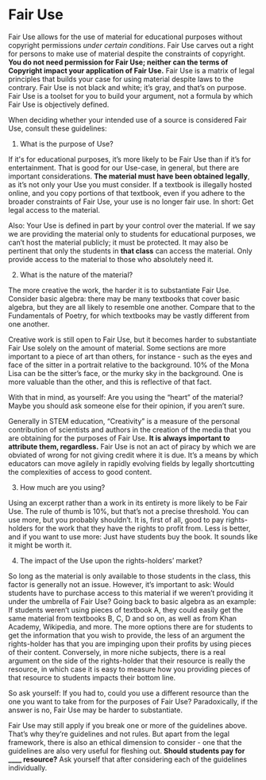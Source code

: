 # Fair Use

Fair Use allows for the use of material for educational purposes without copyright permissions *under certain conditions*. Fair Use carves out a right for persons to make use of material despite the constraints of copyright. **You do not need permission for Fair Use; neither can the terms of Copyright impact your application of Fair Use.** Fair Use is a matrix of legal principles that builds your case for using material despite laws to the contrary. Fair Use is not black and white; it’s gray, and that’s on purpose. Fair Use is a toolset for you to build your argument, not a formula by which Fair Use is objectively defined. 

When deciding whether your intended use of a source is considered Fair Use, consult these guidelines:

1. What is the purpose of Use?
   
If it's for educational purposes, it’s more likely to be Fair Use than if it’s for entertainment. That is good for our Use-case, in general, but there are important considerations. **The material must have been obtained legally**, as it’s not only your Use you must consider. If a textbook is illegally hosted online, and you copy portions of that textbook, even if you adhere to the broader constraints of Fair Use, your use is no longer fair use. In short: Get legal access to the material.

Also: Your Use is defined in part by your control over the material. If we say we are providing the material only to students for educational purposes, we can’t host the material publicly; it must be protected. It may also be pertinent that only the students in **that class** can access the material. Only provide access to the material to those who absolutely need it.  

2. What is the nature of the material?
   
The more creative the work, the harder it is to substantiate Fair Use. Consider basic algebra: there may be many textbooks that cover basic algebra, but they are all likely to resemble one another. Compare that to the Fundamentals of Poetry, for which textbooks may be vastly different from one another.

Creative work is still open to Fair Use, but it becomes harder to substantiate Fair Use solely on the amount of material. Some sections are more important to a piece of art than others, for instance - such as the eyes and face of the sitter in a portrait relative to the background. 10% of the Mona Lisa can be the sitter’s face, or the murky sky in the background. One is more valuable than the other, and this is reflective of that fact.

With that in mind, as yourself: Are you using the “heart” of the material? Maybe you should ask someone else for their opinion, if you aren’t sure.

Generally in STEM education, “Creativity” is a measure of the personal contribution of scientists and authors in the creation of the media that you are obtaining for the purposes of Fair Use. **It is always important to attribute them, regardless.** Fair Use is not an act of piracy by which we are obviated of wrong for not giving credit where it is due. It’s a means by which educators can move agilely in rapidly evolving fields by legally shortcutting the complexities of access to good content. 

3. How much are you using?

Using an excerpt rather than a work in its entirety is more likely to be Fair Use. The rule of thumb is 10%, but that’s not a precise threshold. You can use more, but you probably shouldn’t. It is, first of all, good to pay rights-holders for the work that they have the rights to profit from. Less is better, and if you want to use more: Just have students buy the book. It sounds like it might be worth it. 

4. The impact of the Use upon the rights-holders’ market?
   
So long as the material is only available to those students in the class, this factor is generally not an issue. However, it’s important to ask: Would students have to purchase access to this material if we weren’t providing it under the umbrella of Fair Use? Going back to basic algebra as an example: If students weren’t using pieces of textbook A, they could easily get the same material from textbooks B, C, D and so on, as well as from Khan Academy, Wikipedia, and more. The more options there are for students to get the information that you wish to provide, the less of an argument the rights-holder has that you are impinging upon their profits by using pieces of their content. Conversely, in more niche subjects, there is a real argument on the side of the rights-holder that their resource is really the resource, in which case it is easy to measure how you providing pieces of that resource to students impacts their bottom line.

So ask yourself: If you had to, could you use a different resource than the one  you want to take from for the purposes of Fair Use? Paradoxically, if the answer is no, Fair Use may be harder to substantiate. 

Fair Use may still apply if you break one or more of the guidelines above. That’s why they’re guidelines and not rules. But apart from the legal framework, there is also an ethical dimension to consider - one that the guidelines are also very useful for fleshing out. **Should students pay for ____ resource?** Ask yourself that after considering each of the guidelines individually. 
